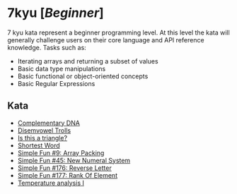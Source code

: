 # 7kyu [*Beginner*]
7 kyu kata represent a beginner programming level. At this level the kata will generally challenge users on their core language and API reference knowledge. Tasks such as:  
- Iterating arrays and returning a subset of values  
- Basic data type manipulations  
- Basic functional or object-oriented concepts  
- Basic Regular Expressions

## Kata

- [Complementary DNA](https://www.codewars.com/kata/554e4a2f232cdd87d9000038/)
- [Disemvowel Trolls](https://www.codewars.com/kata/disemvowel-trolls/)  
- [Is this a triangle?](https://www.codewars.com/kata/is-this-a-triangle/)
- [Shortest Word](https://www.codewars.com/kata/shortest-word/)
- [Simple Fun #9: Array Packing](https://www.codewars.com/kata/588453ea56daa4af920000ca/)
- [Simple Fun #45: New Numeral System](https://www.codewars.com/kata/simple-fun-number-45-new-numeral-system)
- [Simple Fun #176: Reverse Letter](https://www.codewars.com/kata/58b8c94b7df3f116eb00005b/)
- [Simple Fun #177: Rank Of Element](https://www.codewars.com/kata/58b8cc7e8e7121740700002d/)
- [Temperature analysis I](https://www.codewars.com/kata/temperature-analysis-i)
